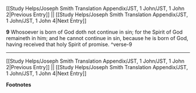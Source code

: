 [[Study Helps/Joseph Smith Translation Appendix/JST, 1 John/JST, 1 John 2|Previous Entry]]  ||  [[Study Helps/Joseph Smith Translation Appendix/JST, 1 John/JST, 1 John 4|Next Entry]]

**9**  Whosoever is born of God doth not continue in sin; for the Spirit of God remaineth in him; and he cannot continue in sin, because he is born of God, having received that holy Spirit of promise. ^verse-9


---
[[Study Helps/Joseph Smith Translation Appendix/JST, 1 John/JST, 1 John 2|Previous Entry]]  ||  [[Study Helps/Joseph Smith Translation Appendix/JST, 1 John/JST, 1 John 4|Next Entry]]


**Footnotes**
